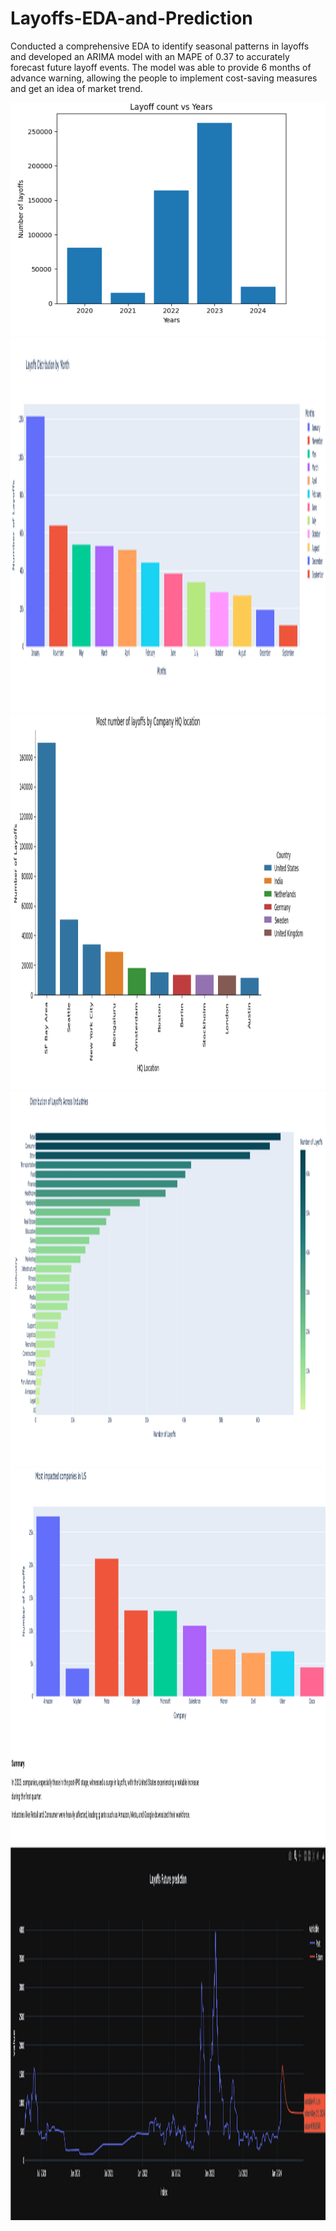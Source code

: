 # Layoffs-EDA-and-Prediction
Conducted a comprehensive EDA to identify seasonal patterns in layoffs and developed an ARIMA model with an MAPE of 0.37 to accurately forecast future layoff events. The model was able to provide 6 months of advance warning, allowing the people to implement cost-saving measures and get an idea of market trend.

![Alt text](https://github.com/shrbh025/Layoffs-EDA-and-Prediction/blob/main/Years.png)
<img src="https://github.com/shrbh025/Layoffs-EDA-and-Prediction/blob/main/ByMonth.png" width="1600" height="600">
<img src="https://github.com/shrbh025/Layoffs-EDA-and-Prediction/blob/main/Location.png" width="1600" height="600">
<img src="https://github.com/shrbh025/Layoffs-EDA-and-Prediction/blob/main/Industries.png" width="1600" height="600">
<img src="https://github.com/shrbh025/Layoffs-EDA-and-Prediction/blob/main/ImpactedCompanies.png" width="1600" height="600">
<img src="https://github.com/shrbh025/Layoffs-EDA-and-Prediction/blob/main/Future%20Prediction.png" width="1600" height="600">

